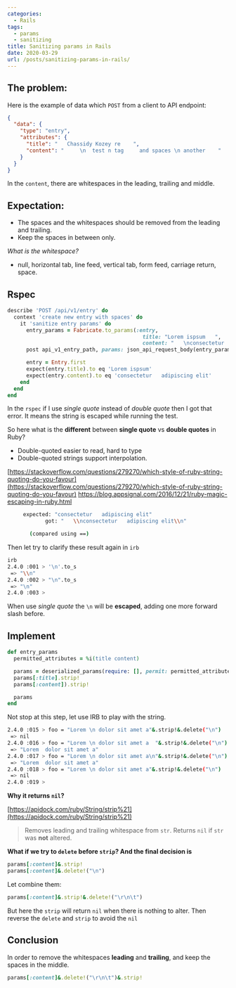 ```yaml
---
categories:
  - Rails
tags:
  - params
  - sanitizing
title: Sanitizing params in Rails
date: 2020-03-29
url: /posts/sanitizing-params-in-rails/
---
```



## The problem:
Here is the example of data which `POST` from a client to API endpoint:


```json
{
  "data": {
    "type": "entry",
    "attributes": {
      "title": "   Chassidy Kozey re    ",
      "content": "     \n  test n tag     and spaces \n another    "
    }
  }
}
```

In the `content`, there are whitespaces in the leading, trailing and middle.

## Expectation:

- The spaces and the whitespaces should be removed from the leading and trailing.
- Keep the spaces in between only.

*What is the whitespace?*
- null, horizontal tab, line feed, vertical tab, form feed, carriage return, space.

## Rspec

```ruby
describe 'POST /api/v1/entry' do
  context 'create new entry with spaces' do
    it 'sanitize entry params' do
      entry_params = Fabricate.to_params(:entry,
                                           title: "Lorem ispsum   ",
                                           content: "   \nconsectetur   adipiscing elit\n")
      post api_v1_entry_path, params: json_api_request_body(entry_params)

      entry = Entry.first
      expect(entry.title).to eq 'Lorem ispsum'
      expect(entry.content).to eq 'consectetur   adipiscing elit'
    end
  end
end
```

In the `rspec` if I use *single quote* instead of *double quote* then I got that error.
It means the string is escaped while running the test.

So here what is the **different** between **single quote** vs **double quotes** in Ruby?
- Double-quoted easier to read, hard to type
- Double-quoted strings support interpolation.

[https://stackoverflow.com/questions/279270/which-style-of-ruby-string-quoting-do-you-favour](https://stackoverflow.com/questions/279270/which-style-of-ruby-string-quoting-do-you-favour)
[https://blog.appsignal.com/2016/12/21/ruby-magic-escaping-in-ruby.html
](https://blog.appsignal.com/2016/12/21/ruby-magic-escaping-in-ruby.html
)


```bash
     expected: "consectetur   adipiscing elit"
            got: "   \\nconsectetur   adipiscing elit\\n"

       (compared using ==)
```

Then let try to clarify these result again in `irb`


```bash
irb
2.4.0 :001 > '\n'.to_s
 => "\\n"
2.4.0 :002 > "\n".to_s
 => "\n"
2.4.0 :003 >
```

When use *single quote* the `\n` will be **escaped**, adding one more forward slash
before.


## Implement

```ruby
def entry_params
  permitted_attributes = %i(title content)

  params = deserialized_params(require: [], permit: permitted_attributes)
  params[:title].strip!
  params[:content]).strip!

  params
end
```

Not stop at this step, let use IRB to play with the string.

```bash
2.4.0 :015 > foo = "Lorem \n dolor sit amet a"&.strip!&.delete("\n")
 => nil
2.4.0 :016 > foo = "Lorem \n dolor sit amet a  "&.strip!&.delete("\n")
 => "Lorem  dolor sit amet a"
2.4.0 :017 > foo = "Lorem \n dolor sit amet a\n"&.strip!&.delete("\n")
 => "Lorem  dolor sit amet a"
2.4.0 :018 > foo = "Lorem \n dolor sit amet a"&.strip!&.delete("\n")
 => nil
2.4.0 :019 >
```
**Why it returns `nil`?**

[https://apidock.com/ruby/String/strip%21](https://apidock.com/ruby/String/strip%21)

> Removes leading and trailing whitespace from `str`. Returns `nil` if `str` was **not** altered.

**What if we try to `delete` before `strip`? And the final decision is**

```ruby
params[:content]&.strip!
params[:content]&.delete!("\n")
```

Let combine them:

```ruby
params[:content]&.strip!&.delete!("\r\n\t")
```

But here the `strip` will return `nil` when there is nothing to alter.
Then reverse the `delete` and `strip` to avoid the `nil`

## Conclusion

In order to remove the whitespaces __leading__ and __trailing__, and keep the spaces in the middle.

```ruby
params[:content]&.delete!("\r\n\t")&.strip!
```